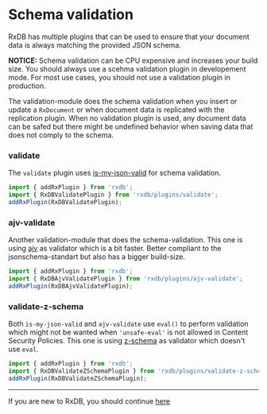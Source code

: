 # Schema validation

RxDB has multiple plugins that can be used to ensure that your document data is always matching the provided JSON schema.

**NOTICE:** Schema validation can be CPU expensive and increases your build size. You should always use a scehma validation plugin in developement mode. For most use cases, you should not use a validation plugin in production.


The validation-module does the schema validation when you insert or update a `RxDocument` or when document data is replicated with the replication plugin. When no validation plugin is used, any document data can be safed but there might be undefined behavior when saving data that does not comply to the schema.



### validate

The `validate` plugin uses [is-my-json-valid](https://www.npmjs.com/package/is-my-json-valid) for schema validation.

```javascript
import { addRxPlugin } from 'rxdb';
import { RxDBValidatePlugin } from 'rxdb/plugins/validate';
addRxPlugin(RxDBValidatePlugin);
```


### ajv-validate

Another validation-module that does the schema-validation. This one is using [ajv](https://github.com/epoberezkin/ajv) as validator which is a bit faster. Better compliant to the jsonschema-standart but also has a bigger build-size.

```javascript
import { addRxPlugin } from 'rxdb';
import { RxDBAjvValidatePlugin } from 'rxdb/plugins/ajv-validate';
addRxPlugin(RxDBAjvValidatePlugin);
```

### validate-z-schema

Both `is-my-json-valid` and `ajv-validate` use `eval()` to perform validation which might not be wanted when `'unsafe-eval'` is not allowed in Content Security Policies. This one is using [z-schema](https://github.com/zaggino/z-schema) as validator which doesn't use `eval`.

```javascript
import { addRxPlugin } from 'rxdb';
import { RxDBValidateZSchemaPlugin } from 'rxdb/plugins/validate-z-schema';
addRxPlugin(RxDBValidateZSchemaPlugin);
```



--------------------------------------------------------------------------------

If you are new to RxDB, you should continue [here](./rx-collection.md)
